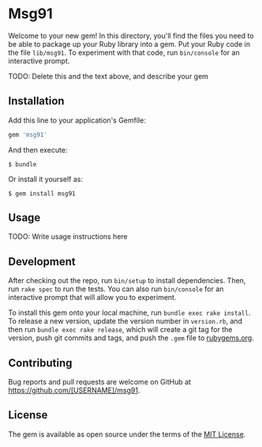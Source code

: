 # Msg91

Welcome to your new gem! In this directory, you'll find the files you need to be able to package up your Ruby library into a gem. Put your Ruby code in the file `lib/msg91`. To experiment with that code, run `bin/console` for an interactive prompt.

TODO: Delete this and the text above, and describe your gem

## Installation

Add this line to your application's Gemfile:

```ruby
gem 'msg91'
```

And then execute:

    $ bundle

Or install it yourself as:

    $ gem install msg91

## Usage

TODO: Write usage instructions here

## Development

After checking out the repo, run `bin/setup` to install dependencies. Then, run `rake spec` to run the tests. You can also run `bin/console` for an interactive prompt that will allow you to experiment.

To install this gem onto your local machine, run `bundle exec rake install`. To release a new version, update the version number in `version.rb`, and then run `bundle exec rake release`, which will create a git tag for the version, push git commits and tags, and push the `.gem` file to [rubygems.org](https://rubygems.org).

## Contributing

Bug reports and pull requests are welcome on GitHub at https://github.com/[USERNAME]/msg91.


## License

The gem is available as open source under the terms of the [MIT License](http://opensource.org/licenses/MIT).

